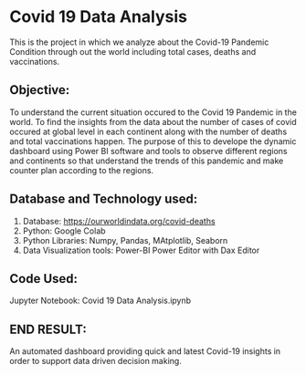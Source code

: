 # Covid 19 Data Analysis
This is the project in which we analyze about the Covid-19 Pandemic Condition through out the world including total cases, deaths and vaccinations.
## Objective:
To understand the current situation occured to the Covid 19 Pandemic in the world. To find the insights from the data about the number of cases of covid occured at global level in each continent along with the number of deaths and total vaccinations happen. The purpose of this to develope the dynamic dashboard using Power BI software and tools to observe different regions and continents so that understand the trends of this pandemic and make counter plan according to the regions.

## Database and Technology used:
1. Database: https://ourworldindata.org/covid-deaths
2. Python: Google Colab
3. Python Libraries: Numpy, Pandas, MAtplotlib, Seaborn
4. Data Visualization tools: Power-BI Power Editor with Dax Editor

## Code Used:

Jupyter Notebook: Covid 19 Data Analysis.ipynb


## END RESULT:
An automated dashboard providing quick and latest Covid-19 insights in order to support data driven decision making.
